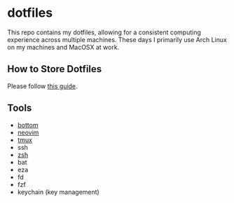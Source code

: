 # dotfiles

This repo contains my dotfiles, allowing for a consistent computing experience across multiple machines.
These days I primarily use Arch Linux on my machines and MacOSX at work.

## How to Store Dotfiles

Please follow [this guide](https://www.atlassian.com/git/tutorials/dotfiles).

## Tools

* [bottom](https://github.com/ClementTsang/bottom)
* [neovim](https://github.com/neovim/neovim)
* [tmux](https://github.com/tmux/tmux)
* ssh
* [zsh](https://github.com/zsh-users/zsh)
* bat
* eza
* fd
* fzf
* keychain (key management)

